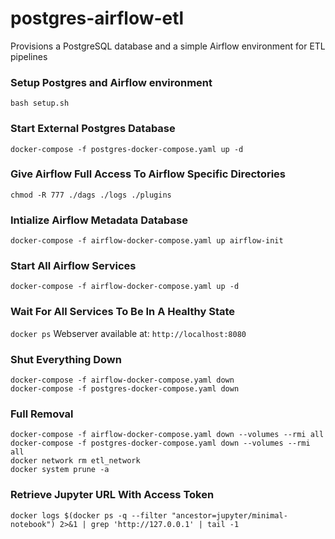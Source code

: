 # postgres-airflow-etl
Provisions a PostgreSQL database and a simple Airflow environment for ETL pipelines

### Setup Postgres and Airflow environment
```
bash setup.sh
```

### Start External Postgres Database
```
docker-compose -f postgres-docker-compose.yaml up -d
```

### Give Airflow Full Access To Airflow Specific Directories
```
chmod -R 777 ./dags ./logs ./plugins
```

### Intialize Airflow Metadata Database
```
docker-compose -f airflow-docker-compose.yaml up airflow-init
```

### Start All Airflow Services
```
docker-compose -f airflow-docker-compose.yaml up -d
```

### Wait For All Services To Be In A Healthy State
```docker ps```
Webserver available at: ```http://localhost:8080```

### Shut Everything Down
```
docker-compose -f airflow-docker-compose.yaml down
docker-compose -f postgres-docker-compose.yaml down
```

### Full Removal
```
docker-compose -f airflow-docker-compose.yaml down --volumes --rmi all
docker-compose -f postgres-docker-compose.yaml down --volumes --rmi all
docker network rm etl_network
docker system prune -a
```

### Retrieve Jupyter URL With Access Token
```
docker logs $(docker ps -q --filter "ancestor=jupyter/minimal-notebook") 2>&1 | grep 'http://127.0.0.1' | tail -1
```
